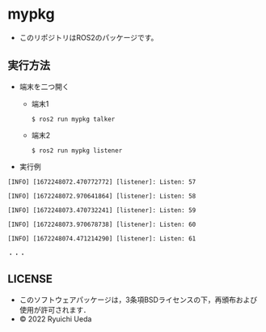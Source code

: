 # mypkg
 * このリポジトリはROS2のパッケージです。
 
 ## 実行方法
 * 端末を二つ開く
   * 端末1
   
      `` $ ros2 run mypkg talker ``
     
   * 端末2
   
      `` $ ros2 run mypkg listener ``
     
 * 実行例
 
 `` [INFO] [1672248072.470772772] [listener]: Listen: 57 ``
 
 `` [INFO] [1672248072.970641864] [listener]: Listen: 58 ``
 
 `` [INFO] [1672248073.470732241] [listener]: Listen: 59 ``
 
 `` [INFO] [1672248073.970678738] [listener]: Listen: 60 ``
 
 `` [INFO] [1672248074.471214290] [listener]: Listen: 61 ``
 
 `` ・・・ ``
 
 ## LICENSE

 * このソフトウェアパッケージは，3条項BSDライセンスの下，再頒布および使用が許可されます．
 * © 2022 Ryuichi Ueda

